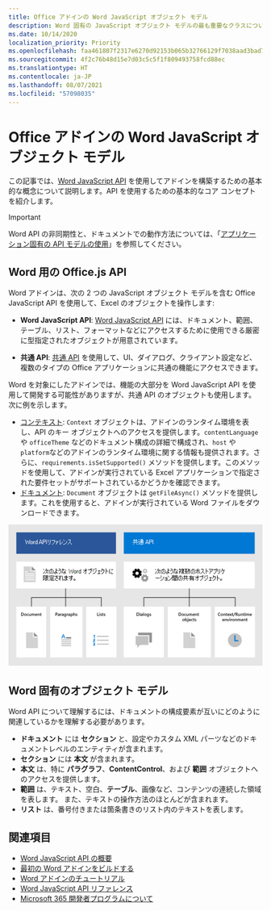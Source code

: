```yaml
---
title: Office アドインの Word JavaScript オブジェクト モデル
description: Word 固有の JavaScript オブジェクト モデルの最も重要なクラスについて説明します。
ms.date: 10/14/2020
localization_priority: Priority
ms.openlocfilehash: faa461807f2317e6270d92153b065b32766129f7038aad3bad7332a2fadd94e7
ms.sourcegitcommit: 4f2c76b48d15e7d03c5c5f1f809493758fcd88ec
ms.translationtype: HT
ms.contentlocale: ja-JP
ms.lasthandoff: 08/07/2021
ms.locfileid: "57098035"
---
```

# <a name="word-javascript-object-model-in-office-add-ins"></a>Office アドインの Word JavaScript オブジェクト モデル

この記事では、[Word JavaScript API](../reference/overview/word-add-ins-reference-overview.md) を使用してアドインを構築するための基本的な概念について説明します。API を使用するための基本的なコア コンセプトを紹介します。

> [!IMPORTANT]
> Word API の非同期性と、ドキュメントでの動作方法については、「[アプリケーション固有の API モデルの使用](../develop/application-specific-api-model.md)」を参照してください。

## <a name="officejs-apis-for-word"></a>Word 用の Office.js API

Word アドインは、次の 2 つの JavaScript オブジェクト モデルを含む Office JavaScript API を使用して、Excel のオブジェクトを操作します:

* **Word JavaScript API**: [Word JavaScript API](../reference/overview/word-add-ins-reference-overview.md) には、ドキュメント、範囲、テーブル、リスト、フォーマットなどにアクセスするために使用できる厳密に型指定されたオブジェクトが用意されています。

* **共通 API**: [共通 API](/javascript/api/office) を使用して、UI、ダイアログ、クライアント設定など、複数のタイプの Office アプリケーションに共通の機能にアクセスできます。

Word を対象にしたアドインでは、機能の大部分を Word JavaScript API を使用して開発する可能性がありますが、共通 API のオブジェクトも使用します。次に例を示します。

* [コンテキスト](/javascript/api/office/office.context): `Context` オブジェクトは、アドインのランタイム環境を表し、API のキー オブジェクトへのアクセスを提供します。`contentLanguage` や `officeTheme` などのドキュメント構成の詳細で構成され、`host` や `platform`などのアドインのランタイム環境に関する情報も提供されます。さらに、`requirements.isSetSupported()` メソッドを提供します。このメソッドを使用して、アドインが実行されている Excel アプリケーションで指定された要件セットがサポートされているかどうかを確認できます。
* [ドキュメント](/javascript/api/office/office.document): `Document` オブジェクトは `getFileAsync()` メソッドを提供します。これを使用すると、アドインが実行されている Word ファイルをダウンロードできます。

![Word JS API と共通 API の違い。](../images/word-js-api-common-api.png)

## <a name="word-specific-object-model"></a>Word 固有のオブジェクト モデル

Word API について理解するには、ドキュメントの構成要素が互いにどのように関連しているかを理解する必要があります。

* **ドキュメント** には **セクション** と、設定やカスタム XML パーツなどのドキュメントレベルのエンティティが含まれます。
* **セクション** には **本文** が含まれます。
* **本文** は、特に **パラグラフ**、**ContentControl**、および **範囲** オブジェクトへのアクセスを提供します。
* **範囲** は、テキスト、空白、**テーブル**、画像など、コンテンツの連続した領域を表します。 また、テキストの操作方法のほとんどが含まれます。
* **リスト** は、番号付きまたは箇条書きのリスト内のテキストを表します。

## <a name="see-also"></a>関連項目

- [Word JavaScript API の概要](../reference/overview/word-add-ins-reference-overview.md)
- [最初の Word アドインをビルドする](../quickstarts/word-quickstart.md)
- [Word アドインのチュートリアル](../tutorials/word-tutorial.md)
- [Word JavaScript API リファレンス](/javascript/api/word)
- [Microsoft 365 開発者プログラムについて](https://developer.microsoft.com/microsoft-365/dev-program)
